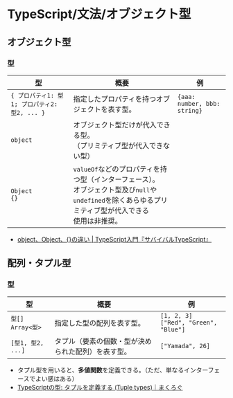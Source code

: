 # TypeScript/文法/オブジェクト型

## オブジェクト型

### 型

| 型                                            | 概要                                                         | 例                           |
| --------------------------------------------- | ------------------------------------------------------------ | ---------------------------- |
| `{ プロパティ1: 型1; プロパティ2: 型2, ... }` | 指定したプロパティを持つオブジェクトを表す型。               | `{aaa: number, bbb: string}` |
| `object`                                      | オブジェクト型だけが代入できる型。<br />（プリミティブ型が代入できない型） |                              |
| `Object`<br />`{}`                            | `valueOf`などのプロパティを持つ型（インターフェース）。<br />オブジェクト型及び`null`や`undefined`を除くあらゆるプリミティブ型が代入できる<br />使用は非推奨。 |                              |

- [object、Object、{}の違い | TypeScript入門『サバイバルTypeScript』](https://typescriptbook.jp/reference/values-types-variables/object/difference-among-object-and-object)

## 配列・タプル型

### 型

| 型                      | 概要                                               | 例                                          |
| ----------------------- | -------------------------------------------------- | ------------------------------------------- |
| `型[]`<br />`Array<型>` | 指定した型の配列を表す型。                         | `[1, 2, 3]`<br />`["Red", "Green", "Blue"]` |
| `[型1, 型2, ...]`       | タプル（要素の個数・型が決められた配列）を表す型。 | `["Yamada", 26]`                            |

- タプル型を用いると、**多値関数**を定義できる。（ただ、単なるインターフェースでよい感はある）
- [TypeScriptの型: タプルを定義する (Tuple types)｜まくろぐ](https://maku.blog/p/6uzqf4q/)
